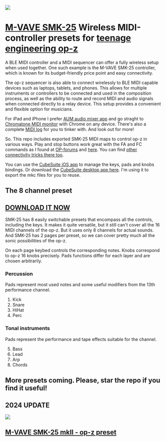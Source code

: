 ![](https://tsoop-com.github.io/op-z-m-vave-smk-25-midi-preset/m-vave.png)

# [M-VAVE SMK-25](https://www.amazon.com/M-WAVE-Controller-Bluetooth-Professional-Production/dp/B0B66SX286) Wireless MIDI-controller presets for [teenage engineering op-z](https://teenage.engineering/guides/op-z/midi)


A BLE MIDI controller and a MIDI sequencer can offer a fully wireless setup when used together. One such example is the M-VAVE SMK-25 controller, which is known for its budget-friendly price point and easy connectivity.

The op-z sequencer is also able to connect wirelessly to BLE MIDI capable devices such as laptops, tablets, and phones. This allows for multiple instruments or controllers to be connected and used in the composition process, as well as the ability to route and record MIDI and audio signals when connected directly to a relay device. This setup provides a convenient and flexible option for musicians.

For iPad and iPhone I prefer [AUM audio mixer app](https://apps.apple.com/us/app/aum-audio-mixer/id1055636344) and go straght to [Chromatone MIDI monitor](https://chromatone.center/practice/midi/monitor) with Chrome on any device. There's also a complete [MIDI log](https://chromatone.center/practice/midi/log/) for you to tinker with. And look out for more!

So. This repo includes exported SMK-25 MIDI maps to control op-z in various ways. Play and stop buttons work great with the FA and FC commands as I found at [OP-forums](https://op-forums.com/t/how-can-i-control-start-and-stop-with-a-foot-controller-on-op-z/20117/4) and [here](https://www.reddit.com/r/ZOIA/comments/ixkc53/comment/g6bkl6m/?utm_source=reddit&utm_medium=web2x&context=3). You can find [other connectivity tricks there too](https://op-forums.com/t/op-z-exotic-connectivity-tricks/19928).

You can use the [CubeSuite iOS app](https://apps.apple.com/us/app/cubesuite/id1576180487) to manage the keys, pads and knobs bindings. Or download the [CubeSuite desktop app here](http://www.cuvave.com/xznr). I'm using it to export the mkc files for you to reuse.

## The 8 channel preset

## [DOWNLOAD IT NOW](https://tsoop-com.github.io/op-z-m-vave-smk-25-midi-preset/op-z-m-vave-8-channels.mkc)

SMK-25 has 8 easily switchable presets that encompass all the controls, including the keys. It makes it quite versatile, but it still can't cover all the 16 MIDI channels of the op-z. But it uses only 8 channels for actual sounds. And SMK-25 has 2 pages per preset, so we can cover pretty much all the sonic possibilities of the op-z.

On each page keybed controls the corresponding notes. Knobs correspond to op-z 16 knobs precisely. Pads functions differ for each layer and are chosen arbitrarily.

### Percussion

Pads represent most used notes and some useful modifiers from the 13th performance channel.

1. Kick
2. Snare
3. HiHat
4. Perc

### Tonal instruments

Pads represent the performance and tape effects suitable for the channel.

5. Bass
6. Lead
7. Arp
8. Chords

## More presets coming. Please, star the repo if you find it useful!

## 2024 UPDATE

![](https://tsoop-com.github.io/op-z-m-vave-smk-25-midi-preset/M-VAVE-SMK-25-II-MIDI-Control-Keyboard-Mini-USB-Pad-25-Key-Usb-Midi-Controller.webp)

## [M-VAVE SMK-25 mkII - op-z preset](https://tsoop-com.github.io/op-z-m-vave-smk-25-midi-preset/op-z.mkcII)